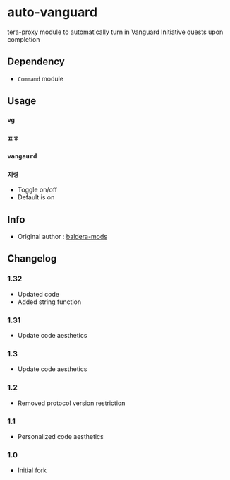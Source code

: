 # auto-vanguard
tera-proxy module to automatically turn in Vanguard Initiative quests upon completion

## Dependency
- `Command` module

## Usage
### `vg`
### `ㅍㅎ`
### `vangaurd`
### `지령`
- Toggle on/off
- Default is on

## Info
- Original author : [baldera-mods](https://github.com/baldera-mods)

## Changelog
### 1.32
- Updated code
- Added string function
### 1.31
- Update code aesthetics
### 1.3
- Update code aesthetics
### 1.2
- Removed protocol version restriction
### 1.1
- Personalized code aesthetics
### 1.0
- Initial fork
